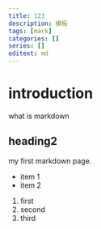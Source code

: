 ```yaml
---
title: 123
description: 模板
tags: [mark]
categories: []
series: []
editext: md
---
```

<!--more-->
# introduction
what is markdown
## heading2
my first markdown page.

- item 1
- item 2

1. first
1. second
1. third

<script>
 documentwrite("my test")
</script>
